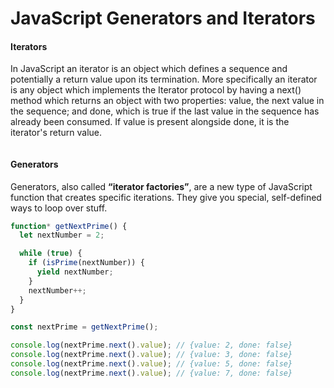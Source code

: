 # JavaScript Generators and Iterators

#### Iterators
In JavaScript an iterator is an object which defines a sequence and potentially a return value upon its termination. More specifically an iterator is any object which implements the Iterator protocol by having a next() method which returns an object with two properties: value, the next value in the sequence; and done, which is true if the last value in the sequence has already been consumed. If value is present alongside done, it is the iterator's return value.

```javascript

```

#### Generators
Generators, also called **“iterator factories”**, are a new type of JavaScript function that creates specific iterations. They give you special, self-defined ways to loop over stuff.

```javascript
function* getNextPrime() {
  let nextNumber = 2;

  while (true) {
    if (isPrime(nextNumber)) {
      yield nextNumber;
    }
    nextNumber++;
  }
}

const nextPrime = getNextPrime();

console.log(nextPrime.next().value); // {value: 2, done: false}
console.log(nextPrime.next().value); // {value: 3, done: false}
console.log(nextPrime.next().value); // {value: 5, done: false}
console.log(nextPrime.next().value); // {value: 7, done: false}
```

